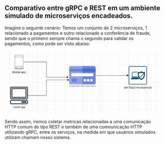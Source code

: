 ## Comparativo entre gRPC e REST em um ambiente simulado de microserviços encadeados.

Imagine o seguinte cenário: Temos um conjunto de 2 microserviços, 1 relacionado a pagamentos e outro relacionado a conferência de fraude, sendo que o primeiro sempre chama o segundo para validar os pagamentos, como pode ser visto abaixo:

<p align="center">
  <img src="assets/imageMD/architectural_diagram.png" alt="Sublime's custom image"/>
</p>

Sendo assim, iremos coletar metricas relacionadas a uma comunicação HTTP comum do tipo REST e também de uma comnunicação HTTP utilizando gRPC, entre os serviços, na medida em que usuários simulados utilizam chamam nosso sistema.